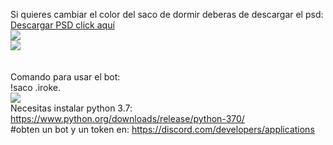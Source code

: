 Si quieres cambiar el color del saco de dormir deberas de descargar el psd:
<br><a href="https://github.com/jose89fcb/Saco-de-dormir-bot-discord-habbo/blob/main/psd/saco%20de%20dormir.psd">Descargar PSD click aquí</a>
<br>
<img src="https://i.imgur.com/SJyUqEf.png">
<br>
<img src="https://i.imgur.com/esOImRE.png">
<br>
<br>
<br>
Comando para usar el bot:
<br>
!saco .iroke.
<br>
<img src="https://i.imgur.com/a522zVU.png">
<br>
Necesitas instalar python 3.7: https://www.python.org/downloads/release/python-370/
<br>
#obten un bot y un token en: https://discord.com/developers/applications
